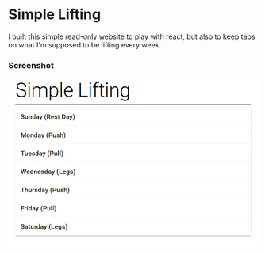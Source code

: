 # Simple Lifting 

I built this simple read-only website to play with react, but also to keep tabs on what I'm supposed to be lifting every week. 

### Screenshot

![Screenshot of Simple Lifting](./public/screenshot.png)
